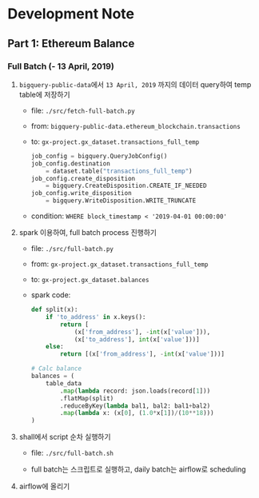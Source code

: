 # Development Note

## Part 1: Ethereum Balance

### Full Batch (- 13 April, 2019)

1. `bigquery-public-data`에서 `13 April, 2019` 까지의 데이터 query하여 temp table에 저장하기

    - file: `./src/fetch-full-batch.py`

    - from: `bigquery-public-data.ethereum_blockchain.transactions`

    - to: `gx-project.gx_dataset.transactions_full_temp`

        ```python
        job_config = bigquery.QueryJobConfig()
        job_config.destination
            = dataset.table("transactions_full_temp")
        job_config.create_disposition
            = bigquery.CreateDisposition.CREATE_IF_NEEDED
        job_config.write_disposition
            = bigquery.WriteDisposition.WRITE_TRUNCATE
        ```

    - condition: `WHERE block_timestamp < '2019-04-01 00:00:00'`

2. spark 이용하여, full batch process 진행하기

    - file: `./src/full-batch.py`

    - from: `gx-project.gx_dataset.transactions_full_temp`

    - to: `gx-project.gx_dataset.balances`

    - spark code:

        ```python
        def split(x):
            if 'to_address' in x.keys():
                return [
                    (x['from_address'], -int(x['value'])),
                    (x['to_address'], int(x['value']))]
            else:
                return [(x['from_address'], -int(x['value']))]

        # Calc balance
        balances = (
            table_data
                .map(lambda record: json.loads(record[1]))
                .flatMap(split)
                .reduceByKey(lambda bal1, bal2: bal1+bal2)
                .map(lambda x: (x[0], (1.0*x[1])/(10**18)))
        )
        ```

3. shall에서 script 순차 실행하기

    - file: `./src/full-batch.sh`

    - full batch는 스크립트로 실행하고, daily batch는 airflow로 scheduling


4. airflow에 올리기